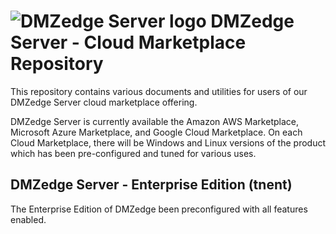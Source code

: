 # <img src="https://southrivertech.com/software/nextgen/dmzedge/dmzedge48.png" alt="DMZedge Server logo"> DMZedge Server - Cloud Marketplace Repository</img>

This repository contains various documents and utilities for users of our DMZedge Server cloud marketplace offering. 

DMZedge Server is currently available the Amazon AWS Marketplace, Microsoft Azure Marketplace, and Google Cloud Marketplace. On
each Cloud Marketplace, there will be Windows and Linux versions of the product which has been pre-configured
and tuned for various uses.

## DMZedge Server - Enterprise Edition (tnent)

The Enterprise Edition of DMZedge been preconfigured with all features enabled.

